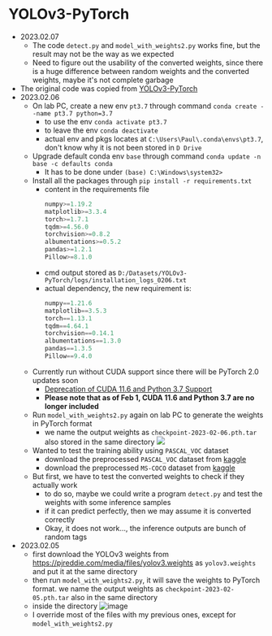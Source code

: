 # YOLOv3-PyTorch
- 2023.02.07
  - The code ```detect.py``` and ```model_with_weights2.py``` works fine, but the result may not be the way as we expected
  - Need to figure out the usability of the converted weights, since there is a huge difference between random weights and the converted weights, maybe it's not complete garbage
- The original code was copied from [YOLOv3-PyTorch](https://github.com/SannaPersson/YOLOv3-PyTorch)
- 2023.02.06
  - On lab PC, create a new env ```pt3.7``` through command ```conda create --name pt3.7 python=3.7```
    - to use the env ```conda activate pt3.7```
    - to leave the env ```conda deactivate```
    - actual env and pkgs locates at ```C:\Users\Paul\.conda\envs\pt3.7```, don't know why it is not been stored in ```D Drive```
  - Upgrade default conda env ```base``` through command ```conda update -n base -c defaults conda```
    - It has to be done under ```(base) C:\Windows\system32>```
  - Install all the packages through ```pip install -r requirements.txt```
    - content in the requirements file
        ```python
        numpy>=1.19.2
        matplotlib>=3.3.4
        torch>=1.7.1
        tqdm>=4.56.0
        torchvision>=0.8.2
        albumentations>=0.5.2
        pandas>=1.2.1
        Pillow>=8.1.0
        ```
    - cmd output stored as ```D:/Datasets/YOLOv3-PyTorch/logs/installation_logs_0206.txt```
    - actual dependency, the new requirement is:
        ```python
        numpy==1.21.6
        matplotlib==3.5.3
        torch==1.13.1
        tqdm==4.64.1
        torchvision==0.14.1
        albumentations==1.3.0
        pandas==1.3.5
        Pillow==9.4.0
        ```
  - Currently run without CUDA support since there will be PyTorch 2.0 updates soon
    - [Deprecation of CUDA 11.6 and Python 3.7 Support](https://pytorch.org/blog/deprecation-cuda-python-support/?utm_content=236805635&utm_medium=social&utm_source=linkedin&hss_channel=lcp-78618366)
    - **Please note that as of Feb 1, CUDA 11.6 and Python 3.7 are no longer included**
  - Run ```model_with_weights2.py``` again on lab PC to generate the weights in PyTorch format
    - we name the output weights as ```checkpoint-2023-02-06.pth.tar``` also stored in the same directory
    ![](https://i.imgur.com/WAncq96.png)
  - Wanted to test the training ability using ```PASCAL_VOC``` dataset
    - download the preprocessed ```PASCAL_VOC``` dataset from [kaggle](https://www.kaggle.com/datasets/aladdinpersson/pascal-voc-dataset-used-in-yolov3-video)
    - download the preprocessed ```MS-COCO``` dataset from [kaggle](https://www.kaggle.com/datasets/79abcc2659dc745fddfba1864438afb2fac3fabaa5f37daa8a51e36466db101e)
  - But first, we have to test the converted weights to check if they actually work
    - to do so, maybe we could write a program ```detect.py``` and test the weights with some inference samples
    - if it can predict perfectly, then we may assume it is converted correctly
    - Okay, it does not work..., the inference outputs are bunch of random tags
- 2023.02.05
  - first download the YOLOv3 weights from https://pjreddie.com/media/files/yolov3.weights as ```yolov3.weights``` and put it at the same directory
  - then run ```model_with_weights2.py```, it will save the weights to PyTorch format. we name the output weights as ```checkpoint-2023-02-05.pth.tar``` also in the same directory
  - inside the directory
    ![image](https://user-images.githubusercontent.com/95068443/216808211-7a95bcdf-4444-4116-965b-6462cb20646a.png)
  - I override most of the files with my previous ones, except for ```model_with_weights2.py```

  
